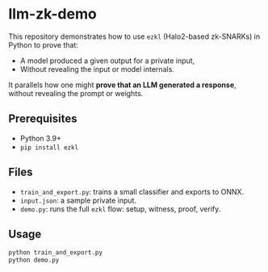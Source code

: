 # llm-zk-demo

This repository demonstrates how to use `ezkl` (Halo2-based zk-SNARKs) in Python to prove that:
- A model produced a given output for a private input,  
- Without revealing the input or model internals.

It parallels how one might **prove that an LLM generated a response**, without revealing the prompt or weights.

## Prerequisites

- Python 3.9+
- `pip install ezkl`

## Files

- `train_and_export.py`: trains a small classifier and exports to ONNX.
- `input.json`: a sample private input.
- `demo.py`: runs the full `ezkl` flow: setup, witness, proof, verify.

## Usage

```bash
python train_and_export.py
python demo.py
